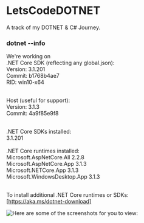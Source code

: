 # LetsCodeDOTNET
A track of my DOTNET &amp; C# Journey.

### dotnet --info 
We're working on</br>
.NET Core SDK (reflecting any global.json):</br>
 Version:   3.1.201</br>
 Commit:    b1768b4ae7</br>
 RID:         win10-x64</br>
</br>

Host (useful for support):</br>
  Version: 3.1.3</br>
  Commit:  4a9f85e9f8</br>
  </br>
 
.NET Core SDKs installed:</br>
  3.1.201 </br>
</br>
.NET Core runtimes installed:</br>
  Microsoft.AspNetCore.All 2.2.8 </br>
  Microsoft.AspNetCore.App 3.1.3 </br>
  Microsoft.NETCore.App 3.1.3 </br>
  Microsoft.WindowsDesktop.App 3.1.3</br> 
</br> 

To install additional .NET Core runtimes or SDKs:</br>
  [https://aka.ms/dotnet-download]
 </br> 
 
 ![Here are some of the screenshots for you to view:](https://github.com/kudoabhijeet/LetsCodeDOTNET/issues/13)
  
